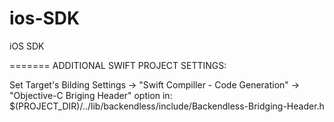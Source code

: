ios-SDK
=======

iOS SDK

======= ADDITIONAL SWIFT PROJECT SETTINGS:

Set Target's Bilding Settings -> "Swift Compiller - Code Generation" -> "Objective-C Briging Header" option in:
$(PROJECT_DIR)/../lib/backendless/include/Backendless-Bridging-Header.h

